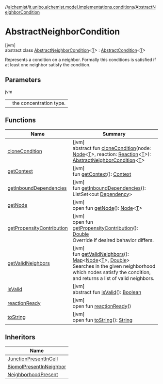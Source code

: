 //[alchemist](../../../index.md)/[it.unibo.alchemist.model.implementations.conditions](../index.md)/[AbstractNeighborCondition](index.md)

# AbstractNeighborCondition

[jvm]\
abstract class [AbstractNeighborCondition](index.md)<[T](index.md)> : [AbstractCondition](../-abstract-condition/index.md)<[T](../-abstract-condition/index.md)> 

Represents a condition on a neighbor. Formally this conditions is satisfied if at least one neighbor satisfy the condition.

## Parameters

jvm

| | |
|---|---|
| <T> | the concentration type. |

## Functions

| Name | Summary |
|---|---|
| [cloneCondition](clone-condition.md) | [jvm]<br>abstract fun [cloneCondition](clone-condition.md)(node: [Node](../../it.unibo.alchemist.model.interfaces/-node/index.md)<[T](../-abstract-condition/index.md)>, reaction: [Reaction](../../it.unibo.alchemist.model.interfaces/-reaction/index.md)<[T](../-abstract-condition/index.md)>): [AbstractNeighborCondition](index.md)<[T](../-abstract-condition/index.md)> |
| [getContext](get-context.md) | [jvm]<br>fun [getContext](get-context.md)(): [Context](../../it.unibo.alchemist.model.interfaces/-context/index.md) |
| [getInboundDependencies](../-abstract-condition/get-inbound-dependencies.md) | [jvm]<br>fun [getInboundDependencies](../-abstract-condition/get-inbound-dependencies.md)(): ListSet<out [Dependency](../../it.unibo.alchemist.model.interfaces/-dependency/index.md)> |
| [getNode](../-lsa-standard-condition/index.md#-1460695024%2FFunctions%2F-267951372) | [jvm]<br>open fun [getNode](../-lsa-standard-condition/index.md#-1460695024%2FFunctions%2F-267951372)(): [Node](../../it.unibo.alchemist.model.interfaces/-node/index.md)<[T](../-abstract-condition/index.md)> |
| [getPropensityContribution](get-propensity-contribution.md) | [jvm]<br>open fun [getPropensityContribution](get-propensity-contribution.md)(): [Double](https://kotlinlang.org/api/latest/jvm/stdlib/kotlin/-double/index.html)<br>Override if desired behavior differs. |
| [getValidNeighbors](get-valid-neighbors.md) | [jvm]<br>fun [getValidNeighbors](get-valid-neighbors.md)(): [Map](https://docs.oracle.com/javase/8/docs/api/java/util/Map.html)<[Node](../../it.unibo.alchemist.model.interfaces/-node/index.md)<[T](../-abstract-condition/index.md)>, [Double](https://docs.oracle.com/javase/8/docs/api/java/lang/Double.html)><br>Searches in the given neighborhood which nodes satisfy the condition, and returns a list of valid neighbors. |
| [isValid](../../it.unibo.alchemist.model.interfaces/-condition/is-valid.md) | [jvm]<br>abstract fun [isValid](../../it.unibo.alchemist.model.interfaces/-condition/is-valid.md)(): [Boolean](https://kotlinlang.org/api/latest/jvm/stdlib/kotlin/-boolean/index.html) |
| [reactionReady](../../it.unibo.alchemist.model.interfaces/-condition/reaction-ready.md) | [jvm]<br>open fun [reactionReady](../../it.unibo.alchemist.model.interfaces/-condition/reaction-ready.md)() |
| [toString](../-abstract-condition/to-string.md) | [jvm]<br>open fun [toString](../-abstract-condition/to-string.md)(): [String](https://docs.oracle.com/javase/8/docs/api/java/lang/String.html) |

## Inheritors

| Name |
|---|
| [JunctionPresentInCell](../-junction-present-in-cell/index.md) |
| [BiomolPresentInNeighbor](../-biomol-present-in-neighbor/index.md) |
| [NeighborhoodPresent](../-neighborhood-present/index.md) |
